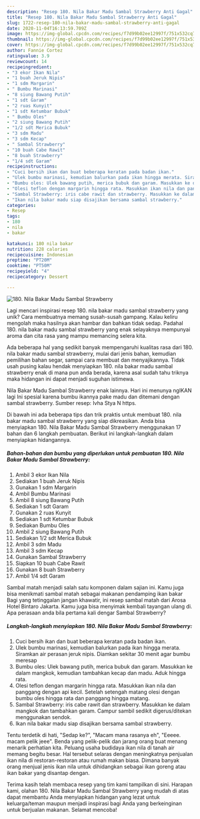 ```yaml
---
description: "Resep 180. Nila Bakar Madu Sambal Strawberry Anti Gagal"
title: "Resep 180. Nila Bakar Madu Sambal Strawberry Anti Gagal"
slug: 1722-resep-180-nila-bakar-madu-sambal-strawberry-anti-gagal
date: 2020-11-04T16:13:59.709Z
image: https://img-global.cpcdn.com/recipes/f7d99b02ee12997f/751x532cq70/180-nila-bakar-madu-sambal-strawberry-foto-resep-utama.jpg
thumbnail: https://img-global.cpcdn.com/recipes/f7d99b02ee12997f/751x532cq70/180-nila-bakar-madu-sambal-strawberry-foto-resep-utama.jpg
cover: https://img-global.cpcdn.com/recipes/f7d99b02ee12997f/751x532cq70/180-nila-bakar-madu-sambal-strawberry-foto-resep-utama.jpg
author: Fannie Cortez
ratingvalue: 3.9
reviewcount: 14
recipeingredient:
- "3 ekor Ikan Nila"
- "1 buah Jeruk Nipis"
- "1 sdm Margarin"
- " Bumbu Marinasi"
- "8 siung Bawang Putih"
- "1 sdt Garam"
- "2 ruas Kunyit"
- "1 sdt Ketumbar Bubuk"
- " Bumbu Oles"
- "2 siung Bawang Putih"
- "1/2 sdt Merica Bubuk"
- "3 sdm Madu"
- "3 sdm Kecap"
- " Sambal Strawberry"
- "10 buah Cabe Rawit"
- "8 buah Strawberry"
- "1/4 sdt Garam"
recipeinstructions:
- "Cuci bersih ikan dan buat beberapa keratan pada badan ikan."
- "Ulek bumbu marinasi, kemudian balurkan pada ikan hingga merata. Siramkan air perasan jeruk nipis. Diamkan sekitar 30 menit agar bumbu meresap"
- "Bumbu oles: Ulek bawang putih, merica bubuk dan garam. Masukkan ke dalam mangkok, kemudian tambahkan kecap dan madu. Aduk hingga rata."
- "Olesi teflon dengan margarin hingga rata. Masukkan ikan nila dan panggang dengan api kecil. Setelah setengah matang olesi dengan bumbu oles hingga rata dan panggang hingga matang."
- "Sambal Strawberry: iris cabe rawit dan strawberry. Masukkan ke dalam mangkok dan tambahkan garam. Campur sambil sedikit digerus/ditekan menggunakan sendok."
- "Ikan nila bakar madu siap disajikan bersama sambal strawberry."
categories:
- Resep
tags:
- 180
- nila
- bakar

katakunci: 180 nila bakar 
nutrition: 228 calories
recipecuisine: Indonesian
preptime: "PT20M"
cooktime: "PT50M"
recipeyield: "4"
recipecategory: Dessert

---
```



![180. Nila Bakar Madu Sambal Strawberry](https://img-global.cpcdn.com/recipes/f7d99b02ee12997f/751x532cq70/180-nila-bakar-madu-sambal-strawberry-foto-resep-utama.jpg)

Lagi mencari inspirasi resep 180. nila bakar madu sambal strawberry yang unik? Cara membuatnya memang susah-susah gampang. Kalau keliru mengolah maka hasilnya akan hambar dan bahkan tidak sedap. Padahal 180. nila bakar madu sambal strawberry yang enak selayaknya mempunyai aroma dan cita rasa yang mampu memancing selera kita.

Ada beberapa hal yang sedikit banyak mempengaruhi kualitas rasa dari 180. nila bakar madu sambal strawberry, mulai dari jenis bahan, kemudian pemilihan bahan segar, sampai cara membuat dan menyajikannya. Tidak usah pusing kalau hendak menyiapkan 180. nila bakar madu sambal strawberry enak di mana pun anda berada, karena asal sudah tahu triknya maka hidangan ini dapat menjadi suguhan istimewa.

Nila Bakar Madu Sambal Strawberry enak lainnya. Hari ini menunya ngIKAN lagi Ini spesial karena bumbu ikannya pake madu dan ditemani dengan sambal strawberry. Sumber resep: Ivha Stya N https.


Di bawah ini ada beberapa tips dan trik praktis untuk membuat 180. nila bakar madu sambal strawberry yang siap dikreasikan. Anda bisa menyiapkan 180. Nila Bakar Madu Sambal Strawberry menggunakan 17 bahan dan 6 langkah pembuatan. Berikut ini langkah-langkah dalam menyiapkan hidangannya.

<!--inarticleads1-->

##### Bahan-bahan dan bumbu yang diperlukan untuk pembuatan 180. Nila Bakar Madu Sambal Strawberry:

1. Ambil 3 ekor Ikan Nila
1. Sediakan 1 buah Jeruk Nipis
1. Gunakan 1 sdm Margarin
1. Ambil  Bumbu Marinasi
1. Ambil 8 siung Bawang Putih
1. Sediakan 1 sdt Garam
1. Gunakan 2 ruas Kunyit
1. Sediakan 1 sdt Ketumbar Bubuk
1. Sediakan  Bumbu Oles
1. Ambil 2 siung Bawang Putih
1. Sediakan 1/2 sdt Merica Bubuk
1. Ambil 3 sdm Madu
1. Ambil 3 sdm Kecap
1. Gunakan  Sambal Strawberry
1. Siapkan 10 buah Cabe Rawit
1. Gunakan 8 buah Strawberry
1. Ambil 1/4 sdt Garam


Sambal matah menjadi salah satu komponen dalam sajian ini. Kamu juga bisa menikmati sambal matah sebagai makanan pendamping ikan bakar Bagi yang tetinggalan jangan khawatir, ini resep sambal matah dari Arosa Hotel Bintaro Jakarta. Kamu juga bisa menyimak kembali tayangan ulang di. Apa perasaan anda bila pertama kali dengar Sambal Strawberry? 

<!--inarticleads2-->

##### Langkah-langkah menyiapkan 180. Nila Bakar Madu Sambal Strawberry:

1. Cuci bersih ikan dan buat beberapa keratan pada badan ikan.
1. Ulek bumbu marinasi, kemudian balurkan pada ikan hingga merata. Siramkan air perasan jeruk nipis. Diamkan sekitar 30 menit agar bumbu meresap
1. Bumbu oles: Ulek bawang putih, merica bubuk dan garam. Masukkan ke dalam mangkok, kemudian tambahkan kecap dan madu. Aduk hingga rata.
1. Olesi teflon dengan margarin hingga rata. Masukkan ikan nila dan panggang dengan api kecil. Setelah setengah matang olesi dengan bumbu oles hingga rata dan panggang hingga matang.
1. Sambal Strawberry: iris cabe rawit dan strawberry. Masukkan ke dalam mangkok dan tambahkan garam. Campur sambil sedikit digerus/ditekan menggunakan sendok.
1. Ikan nila bakar madu siap disajikan bersama sambal strawberry.


Tentu terdetik di hati, &#34;Sedap ke?&#34;, &#34;Macam mana rasanya eh&#34;, &#34;Eeeee. macam pelik jeee&#34;. Benda yang pelik-pelik dan jarang orang buat menang menarik perhatian kita. Peluang usaha budidaya ikan nila di tanah air memang begitu besar. Hal tersebut selaras dengan meningkatnya penjualan ikan nila di restoran-restoran atau rumah makan biasa. Dimana banyak orang menjual jenis ikan nila untuk dihidangkan sebagai ikan goreng atau ikan bakar yang disantap dengan. 

Terima kasih telah membaca resep yang tim kami tampilkan di sini. Harapan kami, olahan 180. Nila Bakar Madu Sambal Strawberry yang mudah di atas dapat membantu Anda menyiapkan hidangan yang lezat untuk keluarga/teman maupun menjadi inspirasi bagi Anda yang berkeinginan untuk berjualan makanan. Selamat mencoba!
